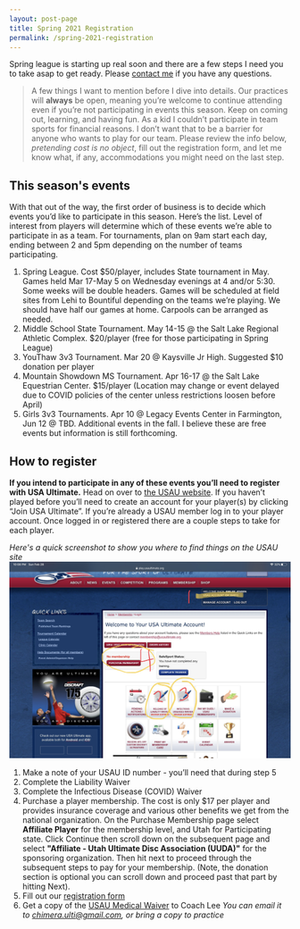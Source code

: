 ```yaml
---
layout: post-page
title: Spring 2021 Registration
permalink: /spring-2021-registration
--- 
```


Spring league is starting up real soon and there are a few steps I need you to take asap to get ready. Please [contact me](mailto:chimera.ulti@gmail.com) if you have any questions.

> A few things I want to mention before I dive into details. Our practices will **always** be open, meaning you’re welcome to continue attending even if you’re not participating in events this season. Keep on coming out, learning, and having fun. As a kid I couldn’t participate in team sports for financial reasons. I don’t want that to be a barrier for anyone who wants to play for our team. Please review the info below, *pretending cost is no object*, fill out the registration form, and let me know what, if any, accommodations you might need on the last step.

## This season's events

With that out of the way, the first order of business is to decide which events you’d like to participate in this season. Here’s the list. Level of interest from players will determine which of these events we’re able to participate in as a team. For tournaments, plan on 9am start each day, ending between 2 and 5pm depending on the number of teams participating.

1. Spring League. Cost $50/player, includes State tournament in May. Games held Mar 17-May 5 on Wednesday evenings at 4 and/or 5:30. Some weeks will be double headers. Games will be scheduled at field sites from Lehi to Bountiful depending on the teams we’re playing. We should have half our games at home. Carpools can be arranged as needed.
2. Middle School State Tournament. May 14-15 @ the Salt Lake Regional Athletic Complex. $20/player (free for those participating in Spring League)
3. YouThaw 3v3 Tournament. Mar 20 @ Kaysville Jr High. Suggested $10 donation per player
4. Mountain Showdown MS Tournament. Apr 16-17 @ the Salt Lake Equestrian Center. $15/player (Location may change or event delayed due to COVID policies of the center unless restrictions loosen before April)
5. Girls 3v3 Tournaments. Apr 10 @ Legacy Events Center in Farmington, Jun 12 @ TBD. Additional events in the fall. I believe these are free events but information is still forthcoming.

## How to register

**If you intend to participate in any of these events you’ll need to register with USA Ultimate.** Head on over to [the USAU website](https://play.usaultimate.org/members/login). If you haven’t played before you’ll need to create an account for your player(s) by clicking “Join USA Ultimate”. If you’re already a USAU member log in to your player account. Once logged in or registered there are a couple steps to take for each player.

*Here's a quick screenshot to show you where to find things on the USAU site*
![USAU Screenshot](/images/usau-screenshot.jpg)

1. Make a note of your USAU ID number - you’ll need that during step 5
2. Complete the Liability Waiver
3. Complete the Infectious Disease (COVID) Waiver
4. Purchase a player membership. The cost is only $17 per player and provides insurance coverage and various other benefits we get from the national organization. On the Purchase Membership page select **Affiliate Player** for the membership level, and Utah for Participating state. Click Continue then scroll down on the subsequent page and select **"Affiliate - Utah Ultimate Disc Association (UUDA)"** for the sponsoring organization. Then hit next to proceed through the subsequent steps to pay for your membership. (Note, the donation section is optional you can scroll down and proceed past that part by hitting Next).
5. Fill out our [registration form](https://forms.gle/avZk5uSUUApStLUh8)
6. Get a copy of the [USAU Medical Waiver](/files/medical-waiver-2021.pdf) to Coach Lee *You can email it to [chimera.ulti@gmail.com](mailto:chimera.ulti@gmail.com), or bring a copy to practice*

